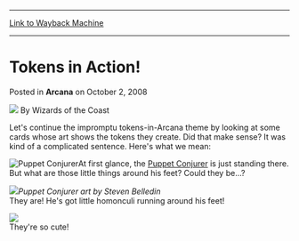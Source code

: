 
---
[Link to Wayback Machine](https://web.archive.org/web/20211203172156/https://magic.wizards.com/en/articles/archive/arcana/tokens-action-2008-10-02)

[_metadata_:author]:- "Wizards of the Coast"
[_metadata_:description]:- "Let's continue the impromptu tokens-in-Arcana theme by looking at some cards whose art shows the tokens they create. Did that make sense? It was kind of a complicated sentence. Here's what we mean:At first glance, the Puppet Conjurer is just standing there. But what are those little things around his feet? Could they be...?Puppet Conjurer art by Steven BelledinThey are! He's"
[_metadata_:generator]:- "Drupal 7 (http://drupal.org)"
[_metadata_:node]:- "653171"
[_metadata_:publish_date]:- "2008-10-02"
[_metadata_:source]:- "div-main-content"
[_metadata_:title]:- "Tokens in Action!"
[_metadata_:wayback_capture_timestamp]:- "2021-12-03 17:21:56"
[_metadata_:wayback_raw_url]:- "https://web.archive.org/web/20211203172156id_/https://magic.wizards.com/en/articles/archive/arcana/tokens-action-2008-10-02"
[_metadata_:wayback_url]:- "https://magic.wizards.com/en/articles/archive/arcana/tokens-action-2008-10-02"
---


Tokens in Action!
=================



 Posted in **Arcana**
 on October 2, 2008 






![](https://media.magic.wizards.com/styles/auth_small/public/images/person/wizards_author.jpg)
By Wizards of the Coast











Let's continue the impromptu tokens-in-Arcana theme by looking at some cards whose art shows the tokens they create. Did that make sense? It was kind of a complicated sentence. Here's what we mean:

![Puppet Conjurer](http://gatherer.wizards.com/Handlers/Image.ashx?type=card&name=Puppet+Conjurer)At first glance, the [Puppet Conjurer](https://gatherer.wizards.com/Pages/Card/Details.aspx?name=Puppet+Conjurer) is just standing there. But what are those little things around his feet? Could they be...?

![](https://media.magic.wizards.com/image_legacy_migration/mtg/images/daily/arcana/1690_conjurerfull.jpg)*Puppet Conjurer art by Steven Belledin*  
They are! He's got little homonculi running around his feet!

![](https://media.magic.wizards.com/image_legacy_migration/mtg/images/daily/arcana/1688_token2.jpg)  
They're so cute!







